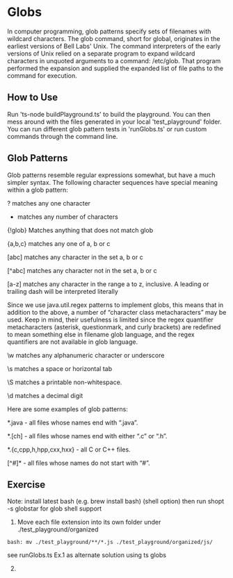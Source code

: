 # Globs

In computer programming, glob patterns specify sets of filenames with wildcard characters. The glob command, short for global, originates in the earliest versions of Bell Labs' Unix. The command interpreters of the early versions of Unix relied on a separate program to expand wildcard characters in unquoted arguments to a command: /etc/glob. That program performed the expansion and supplied the expanded list of file paths to the command for execution.

## How to Use

Run 'ts-node buildPlayground.ts' to build the playground. You can then mess around with the files generated in your local 'test_playground' folder. You can run different glob pattern tests in 'runGlobs.ts' or run custom commands through the command line.

## Glob Patterns

Glob patterns resemble regular expressions somewhat, but have a much simpler syntax. The following character sequences have special meaning within a glob pattern:

? matches any one character

- matches any number of characters

{!glob} Matches anything that does not match glob

{a,b,c} matches any one of a, b or c

[abc] matches any character in the set a, b or c

[^abc] matches any character not in the set a, b or c

[a-z] matches any character in the range a to z, inclusive. A leading or trailing dash will be interpreted literally

Since we use java.util.regex patterns to implement globs, this means that in addition to the above, a number of “character class metacharacters” may be used. Keep in mind, their usefulness is limited since the regex quantifier metacharacters (asterisk, questionmark, and curly brackets) are redefined to mean something else in filename glob language, and the regex quantifiers are not available in glob language.

\w matches any alphanumeric character or underscore

\s matches a space or horizontal tab

\S matches a printable non-whitespace.

\d matches a decimal digit

Here are some examples of glob patterns:

\*.java - all files whose names end with “.java”.

\*.[ch] - all files whose names end with either “.c” or “.h”.

\*.{c,cpp,h,hpp,cxx,hxx} - all C or C++ files.

[^#]\* - all files whose names do not start with “#”.

## Exercise

Note: install latest bash (e.g. brew install bash)
(shell option)
then run shopt -s globstar
for glob shell support

1. Move each file extension into its own folder under ./test_playground/organized

```
bash: mv ./test_playground/**/*.js ./test_playground/organized/js/
```

see runGlobs.ts Ex.1 as alternate solution using ts globs

2.
